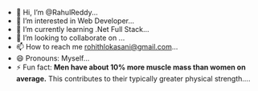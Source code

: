 - 👋 Hi, I’m @RahulReddy...
- 👀 I’m interested in Web Developer...
- 🌱 I’m currently learning .Net Full Stack...
- 💞️ I’m looking to collaborate on ...
- 📫 How to reach me rohithlokasani@gmail.com...
- 😄 Pronouns: Myself...
- ⚡ Fun fact: **Men have about 10% more muscle mass than women on average.** This contributes to their typically greater physical strength....

<!---
RahulReddy7890/RahulReddy7890 is a ✨ special ✨ repository because its `README.md` (this file) appears on your GitHub profile.
You can click the Preview link to take a look at your changes.
--->
